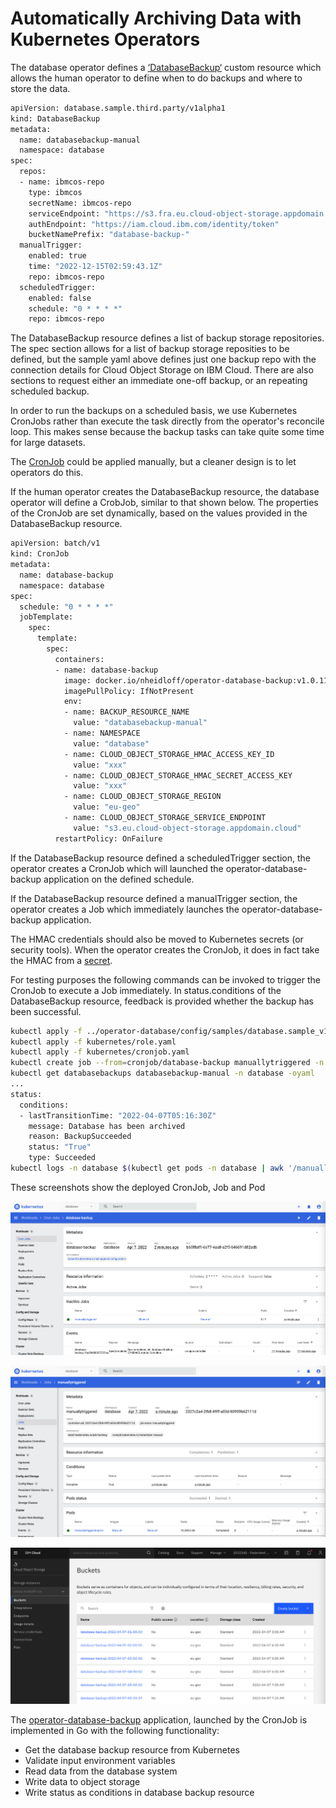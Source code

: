# Automatically Archiving Data with Kubernetes Operators

The database operator defines a [‘DatabaseBackup‘](https://github.com/IBM/operator-sample-go/blob/8ce338d65d2cc9f8db437e3aa635f94a45156922/operator-database/config/samples/database.sample_v1alpha1_databasebackup.yaml) custom resource which allows the human operator to define when to do backups and where to store the data.

```sh
apiVersion: database.sample.third.party/v1alpha1
kind: DatabaseBackup
metadata:
  name: databasebackup-manual
  namespace: database
spec:
  repos:
  - name: ibmcos-repo
    type: ibmcos
    secretName: ibmcos-repo
    serviceEndpoint: "https://s3.fra.eu.cloud-object-storage.appdomain.cloud"
    authEndpoint: "https://iam.cloud.ibm.com/identity/token"
    bucketNamePrefix: "database-backup-"
  manualTrigger:
    enabled: true
    time: "2022-12-15T02:59:43.1Z"
    repo: ibmcos-repo
  scheduledTrigger:
    enabled: false
    schedule: "0 * * * *"
    repo: ibmcos-repo
```

The DatabaseBackup resource defines a list of backup storage repositories.  The spec section allows for a list of backup storage reposities to be defined, but the sample yaml above defines just one backup repo with the connection details for Cloud Object Storage on IBM Cloud.  There are also sections to request either an immediate one-off backup, or an repeating scheduled backup.

In order to run the backups on a scheduled basis, we use Kubernetes CronJobs rather than execute the task directly from the operator's reconcile loop. This makes sense because the backup tasks can take quite some time for large datasets.

The [CronJob](https://github.com/IBM/operator-sample-go/blob/8ce338d65d2cc9f8db437e3aa635f94a45156922/operator-database-backup/kubernetes/cronjob.yaml) could be applied manually, but a cleaner design is to let operators do this.

If the human operator creates the DatabaseBackup resource, the database operator will define a CrobJob, similar to that shown below.  The properties of the CronJob are set dynamically, based on the values provided in the DatabaseBackup resource.

```sh
apiVersion: batch/v1
kind: CronJob
metadata:
  name: database-backup
  namespace: database
spec:
  schedule: "0 * * * *"
  jobTemplate:
    spec:
      template:
        spec:
          containers:
          - name: database-backup
            image: docker.io/nheidloff/operator-database-backup:v1.0.117
            imagePullPolicy: IfNotPresent
            env:
            - name: BACKUP_RESOURCE_NAME
              value: "databasebackup-manual"
            - name: NAMESPACE
              value: "database"
            - name: CLOUD_OBJECT_STORAGE_HMAC_ACCESS_KEY_ID
              value: "xxx"
            - name: CLOUD_OBJECT_STORAGE_HMAC_SECRET_ACCESS_KEY
              value: "xxx"
            - name: CLOUD_OBJECT_STORAGE_REGION
              value: "eu-geo"
            - name: CLOUD_OBJECT_STORAGE_SERVICE_ENDPOINT
              value: "s3.eu.cloud-object-storage.appdomain.cloud"
          restartPolicy: OnFailure
```

If the DatabaseBackup resource defined a scheduledTrigger section, the operator creates a CronJob which will launched the operator-database-backup application on the defined schedule.

If the DatabaseBackup resource defined a manualTrigger section, the operator creates a Job which immediately launches the operator-database-backup application.

The HMAC credentials should also be moved to Kubernetes secrets (or security tools).  When the operator creates the CronJob, it does in fact take the HMAC from a [secret](https://github.com/IBM/operator-sample-go/blob/main/operator-database-backup/kubernetes/secret.yaml).

For testing purposes the following commands can be invoked to trigger the CronJob to execute a Job immediately. In status.conditions of the DatabaseBackup resource, feedback is provided whether the backup has been successful.

```sh
kubectl apply -f ../operator-database/config/samples/database.sample_v1alpha1_databasebackup.yaml
kubectl apply -f kubernetes/role.yaml
kubectl apply -f kubernetes/cronjob.yaml
kubectl create job --from=cronjob/database-backup manuallytriggered -n database
kubectl get databasebackups databasebackup-manual -n database -oyaml
...
status:
  conditions:
  - lastTransitionTime: "2022-04-07T05:16:30Z"
    message: Database has been archived
    reason: BackupSucceeded
    status: "True"
    type: Succeeded
kubectl logs -n database $(kubectl get pods -n database | awk '/manuallytriggered/ {print $1;exit}')

```

These screenshots show the deployed CronJob, Job and Pod

![Auto Archive 1](./images/auto-archive1.png)

![Auto Archive 2](./images/auto-archive2.png)

![Auto Archive 3](./images/auto-archive3.png)

<!-- ![Auto Archive 1](http://heidloff.net/wp-content/uploads/2022/04/auto-archive1.png)

![Auto Archive 2](http://heidloff.net/wp-content/uploads/2022/04/auto-archive2.png)

![Auto Archive 3](http://heidloff.net/wp-content/uploads/2022/04/auto-archive3.png) -->


The [operator-database-backup](https://github.com/IBM/operator-sample-go/tree/main/operator-database-backup) application, launched by the CronJob is implemented in Go with the following functionality:

* Get the database backup resource from Kubernetes
* Validate input environment variables
* Read data from the database system
* Write data to object storage
* Write status as conditions in database backup resource